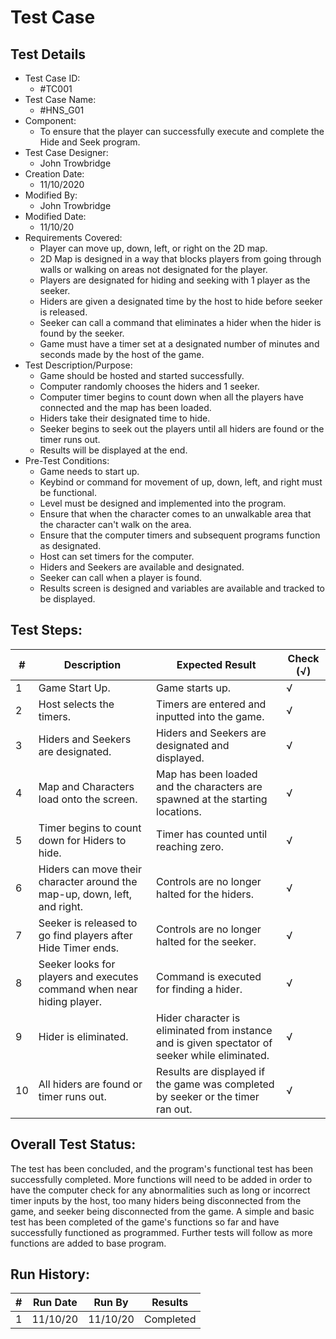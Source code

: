 # Test Case 

## Test Details

* Test Case ID:
  * #TC001
* Test Case Name:
  * #HNS_G01
* Component: 
  * To ensure that the player can successfully execute and complete the Hide and Seek program.
* Test Case Designer:
  * John Trowbridge
* Creation Date:
  * 11/10/2020
* Modified By:
  * John Trowbridge
* Modified Date:
  * 11/10/20
* Requirements Covered:
  * Player can move up, down, left, or right on the 2D map.
  * 2D Map is designed in a way that blocks players from going through walls or walking on areas not designated for the player.
  * Players are designated for hiding and seeking with 1 player as the seeker.
  * Hiders are given a designated time by the host to hide before seeker is released.
  * Seeker can call a command that eliminates a hider when the hider is found by the seeker.
  * Game must have a timer set at a designated number of minutes and seconds made by the host of the game.
* Test Description/Purpose:
  * Game should be hosted and started successfully.
  * Computer randomly chooses the hiders and 1 seeker.
  * Computer timer begins to count down when all the players have connected and the map has been loaded.
  * Hiders take their designated time to hide.
  * Seeker begins to seek out the players until all hiders are found or the timer runs out.
  * Results will be displayed at the end.
* Pre-Test Conditions:
  * Game needs to start up.
  * Keybind or command for movement of up, down, left, and right must be functional.
  * Level must be designed and implemented into the program.
  * Ensure that when the character comes to an unwalkable area that the character can't walk on the area.
  * Ensure that the computer timers and subsequent programs function as designated.
  * Host can set timers for the computer.
  * Hiders and Seekers are available and designated.
  * Seeker can call when a player is found.
  * Results screen is designed and variables are available and tracked to be displayed.
## Test Steps: 
| # | Description | Expected Result | Check (√) |
| --- | --- | --- | --- |
| 1 | Game Start Up. | Game starts up. | √ |			
| 2 | Host selects the timers. | Timers are entered and inputted into the game. | √ |			
| 3 | Hiders and Seekers are designated. | Hiders and Seekers are designated and displayed. | √ |			
| 4 | Map and Characters load onto the screen. | Map has been loaded and the characters are spawned at the starting locations. | √ |			
| 5 | Timer begins to count down for Hiders to hide. | Timer has counted until reaching zero. | √ |			
| 6 | Hiders can move their character around the map-up, down, left, and right. | Controls are no longer halted for the hiders. | √ |	
| 7 | Seeker is released to go find players after Hide Timer ends. | Controls are no longer halted for the seeker. | √ |			
| 8 | Seeker looks for players and executes command when near hiding player. | Command is executed for finding a hider. | √ |			
| 9 | Hider is eliminated. | Hider character is eliminated from instance and is given spectator of seeker while eliminated. | √ |	
| 10 | All hiders are found or timer runs out. | Results are displayed if the game was completed by seeker or the timer ran out. | √ |			

## Overall Test Status:

The test has been concluded, and the program's functional test has been successfully completed. More functions will need to be added in order to have the computer check for any abnormalities such as long or incorrect timer inputs by the host, too many hiders being disconnected from the game, and seeker being disconnected from the game. A simple and basic test has been completed of the game's functions so far and have successfully functioned as programmed. Further tests will follow as more functions are added to base program.

## Run History:
| # |	Run Date |	Run By |	Results |
| --- | --- | --- | --- |
| 1 | 11/10/20 | 11/10/20 | Completed |


